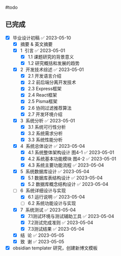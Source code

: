 
#todo 

## 已完成

- [x] 毕业设计初稿 ✅ 2023-05-10
    - [x] 摘要 & 英文摘要
    - [x] 1  引言 ✅ 2023-05-01
        - [x] 1.1 课题研究的背景意义
        - [x] 1.2 研究概括和发展的趋势
    - [x] 2  开发技术综述 ✅ 2023-05-01
        - [x] 2.1 开发语言介绍
        - [x] 2.2 前后端分离开发技术
        - [x] 2.3 Express框架
        - [x] 2.4 React框架
        - [x] 2.5 Pisma框架
        - [x] 2.6 协同过滤推荐算法
        - [x] 2.7 开发环境介绍
    - [x] 3  系统分析 ✅ 2023-05-01
        - [x] 3.1 系统可行性分析
        - [x] 3.2 系统需求分析
        - [x] 3.3 系统性能分析
    - [x] 4  系统总体设计 ✅ 2023-05-04
        - [x] 4.1 系统整体架构设计 图4-1 ✅ 2023-05-01
        - [x] 4.2 系统基本功能模块 图4-2 ✅ 2023-05-01
        - [x] 4.3 系统主要功能流程 ✅ 2023-05-04
    - [x] 5  系统数据库设计 ✅ 2023-05-04
        - [x] 5.1 数据库表结构设计 ✅ 2023-05-04
        - [x] 5.2 数据库概念结构设计 ✅ 2023-05-04
    - [ ] 6  系统详细设计与实现
        - [x] 6.1 运行说明 ✅ 2023-05-04
        - [ ] 6.2 系统功能设计与实现
    - [x] 7  系统测试 ✅ 2023-05-04
        - [x] 7.1测试环境与测试辅助工具 ✅ 2023-05-04
        - [x] 7.2测试完成准则 ✅ 2023-05-04
        - [x] 7.3测试结果 ✅ 2023-05-04
    - [x] 结  论 ✅ 2023-05-05
    - [x] 致  谢 ✅ 2023-05-05
- [x] obsidian templater 研究，创建新博文模板
